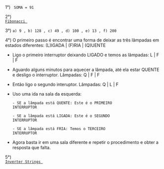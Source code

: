 1°) <code> SOMA = 91 </code>

2°) <code><a href="https://github.com/leopimentl/respostas-targetsistemas/blob/main/respostas/Fibonacci.java"> Fibonacci </a></code>

3°) 
<code>a) 9 , b) 128 , c) 49 , d) 100 , e) 13 , f) 200</code>

4°) O primeiro passo é encontrar uma forma de deixar as três lâmpadas em estados diferentes: (L)IGADA | (F)RIA | (Q)UENTE

- Ligo o primeiro interruptor deixando LIGADO e temos as lâmpadas: L | F | F
  
- Aguardo alguns minutos para aquecer a lâmpada, até ela estar QUENTE e desligo o interruptor. Lâmpadas: Q | F | F
  
- Então ligo o segundo interuptor. Lâmpadas: Q | L | F

- Uso uma ida na sala da esquerda:
  
  <code>- SE a lâmpada está QUENTE: Este é o PRIMEIRO INTERRUPTOR</code>
  
  <code>- SE a lâmpada está LIGADA: Este é o SEGUNDO INTERRUPTOR</code>
  
  <code>- SE a lâmpada está FRIA: Temos o TERCEIRO INTERRUPTOR</code>
  
- Agora basta ir em uma sala diferente e repetir o procedimento e obter a resposta que falta.

5°) <code><a href="https://github.com/leopimentl/respostas-targetsistemas/blob/main/respostas/InverterString.java"> Inverter Strings </a></code>
